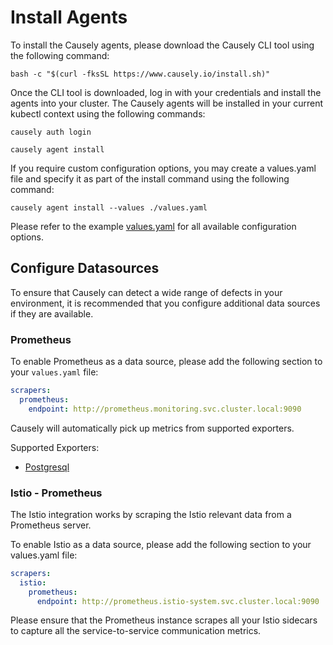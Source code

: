 # Install Agents

To install the Causely agents, please download the Causely CLI tool using the following command:

```shell
bash -c "$(curl -fksSL https://www.causely.io/install.sh)"
```

Once the CLI tool is downloaded, log in with your credentials and install the agents into your cluster. The Causely agents will be installed in your current kubectl context using the following commands:

```shell
causely auth login

causely agent install
```

If you require custom configuration options, you may create a values.yaml file and specify it as part of the install command using the following command:

```shell
causely agent install --values ./values.yaml
```

Please refer to the example [values.yaml](./values.yaml) for all available configuration options.

## Configure Datasources

To ensure that Causely can detect a wide range of defects in your environment, it is recommended that you configure additional data sources if they are available.

### Prometheus

To enable Prometheus as a data source, please add the following section to your `values.yaml` file:

```yaml
scrapers:
  prometheus:
    endpoint: http://prometheus.monitoring.svc.cluster.local:9090
```

Causely will automatically pick up metrics from supported exporters.

Supported Exporters:

- [Postgresql](https://github.com/prometheus-community/postgres_exporter)

### Istio - Prometheus

The Istio integration works by scraping the Istio relevant data from a Prometheus server.

To enable Istio as a data source, please add the following section to your values.yaml file:

```yaml
scrapers:
  istio:
    prometheus:
      endpoint: http://prometheus.istio-system.svc.cluster.local:9090
```

Please ensure that the Prometheus instance scrapes all your Istio sidecars to capture all the service-to-service communication metrics.
